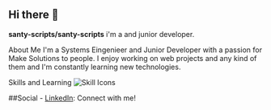 ## Hi there 👋

**santy-scripts/santy-scripts** i'm a  and junior developer.

About Me
    I'm a Systems Eingenieer and Junior Developer with a passion for Make Solutions to people. I enjoy working on web projects and any kind of them and I'm constantly learning new technologies.

Skills and Learning
    ![Skill Icons](https://skillicons.dev/icons?i=js,ts,html,css,angular,python)

##Social
    -   [LinkedIn](https://www.linkedin.com/in/santiago-andr%C3%A9s-rodr%C3%ADguez-moreno-88a120293/): Connect with me!

